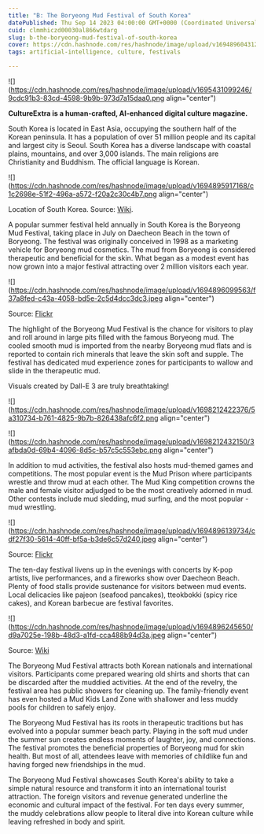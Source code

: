 ```yaml
---
title: "B: The Boryeong Mud Festival of South Korea"
datePublished: Thu Sep 14 2023 04:00:00 GMT+0000 (Coordinated Universal Time)
cuid: clmmhiczd00030al866wtdarg
slug: b-the-boryeong-mud-festival-of-south-korea
cover: https://cdn.hashnode.com/res/hashnode/image/upload/v1694896043127/bc8abf10-4365-480f-bc51-a1f5476162f9.jpeg
tags: artificial-intelligence, culture, festivals

---
```


![](https://cdn.hashnode.com/res/hashnode/image/upload/v1695431099246/9cdc91b3-83cd-4598-9b9b-973d7a15daa0.png align="center")

**CultureExtra is a human-crafted, AI-enhanced digital culture magazine.**

South Korea is located in East Asia, occupying the southern half of the Korean peninsula. It has a population of over 51 million people and its capital and largest city is Seoul. South Korea has a diverse landscape with coastal plains, mountains, and over 3,000 islands. The main religions are Christianity and Buddhism. The official language is Korean.

![](https://cdn.hashnode.com/res/hashnode/image/upload/v1694895917168/c1c2698e-51f2-496a-a572-f20a2c30c4b7.png align="center")

Location of South Korea. Source: [Wiki](https://commons.wikimedia.org/wiki/File:South_Korea_on_the_globe_%28South_Korea_centered%29.svg).

A popular summer festival held annually in South Korea is the Boryeong Mud Festival, taking place in July on Daecheon Beach in the town of Boryeong. The festival was originally conceived in 1998 as a marketing vehicle for Boryeong mud cosmetics. The mud from Boryeong is considered therapeutic and beneficial for the skin. What began as a modest event has now grown into a major festival attracting over 2 million visitors each year.

![](https://cdn.hashnode.com/res/hashnode/image/upload/v1694896099563/f37a8fed-c43a-4058-bd5e-2c5d4dcc3dc3.jpeg align="center")

Source: [Flickr](https://www.flickr.com/photos/usag-yongsan/4829271580)

The highlight of the Boryeong Mud Festival is the chance for visitors to play and roll around in large pits filled with the famous Boryeong mud. The cooled smooth mud is imported from the nearby Boryeong mud flats and is reported to contain rich minerals that leave the skin soft and supple. The festival has dedicated mud experience zones for participants to wallow and slide in the therapeutic mud.

Visuals created by Dall-E 3 are truly breathtaking!

![](https://cdn.hashnode.com/res/hashnode/image/upload/v1698212422376/5a310734-b761-4825-9b7b-826438afc6f2.png align="center")

![](https://cdn.hashnode.com/res/hashnode/image/upload/v1698212432150/3afbda0d-69b4-4096-8d5c-b57c5c553ebc.png align="center")

In addition to mud activities, the festival also hosts mud-themed games and competitions. The most popular event is the Mud Prison where participants wrestle and throw mud at each other. The Mud King competition crowns the male and female visitor adjudged to be the most creatively adorned in mud. Other contests include mud sledding, mud surfing, and the most popular - mud wrestling.

![](https://cdn.hashnode.com/res/hashnode/image/upload/v1694896139734/cdf27f30-5614-40ff-bf5a-b3de6c57d240.jpeg align="center")

Source: [Flickr](https://www.flickr.com/photos/usag-yongsan/4828724347/in/album-72157624582438728/)

The ten-day festival livens up in the evenings with concerts by K-pop artists, live performances, and a fireworks show over Daecheon Beach. Plenty of food stalls provide sustenance for visitors between mud events. Local delicacies like pajeon (seafood pancakes), tteokbokki (spicy rice cakes), and Korean barbecue are festival favorites.

![](https://cdn.hashnode.com/res/hashnode/image/upload/v1694896245650/d9a7025e-198b-48d3-a1fd-cca488b94d3a.jpeg align="center")

Source: [Wiki](https://commons.wikimedia.org/wiki/File:Bulgogi-pajeon_1.jpg)

The Boryeong Mud Festival attracts both Korean nationals and international visitors. Participants come prepared wearing old shirts and shorts that can be discarded after the muddied activities. At the end of the revelry, the festival area has public showers for cleaning up. The family-friendly event has even hosted a Mud Kids Land Zone with shallower and less muddy pools for children to safely enjoy.

The Boryeong Mud Festival has its roots in therapeutic traditions but has evolved into a popular summer beach party. Playing in the soft mud under the summer sun creates endless moments of laughter, joy, and connections. The festival promotes the beneficial properties of Boryeong mud for skin health. But most of all, attendees leave with memories of childlike fun and having forged new friendships in the mud.

The Boryeong Mud Festival showcases South Korea's ability to take a simple natural resource and transform it into an international tourist attraction. The foreign visitors and revenue generated underline the economic and cultural impact of the festival. For ten days every summer, the muddy celebrations allow people to literal dive into Korean culture while leaving refreshed in body and spirit.